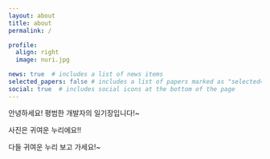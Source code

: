 ```yaml
---
layout: about
title: about
permalink: /

profile:
  align: right
  image: nuri.jpg

news: true  # includes a list of news items
selected_papers: false # includes a list of papers marked as "selected={true}"
social: true  # includes social icons at the bottom of the page
---
```


안녕하세요! 평범한 개발자의 일기장입니다!~

사진은 귀여운 누리에요!!

다들 귀여운 누리 보고 가세요!~
